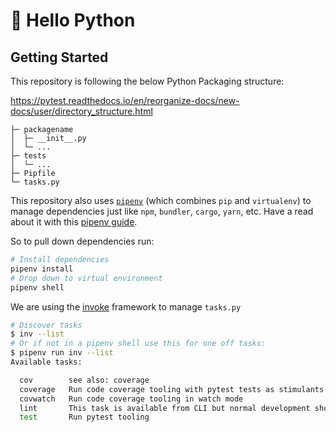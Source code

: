 # 🐍 Hello Python

## Getting Started

This repository is following the below Python Packaging structure:

https://pytest.readthedocs.io/en/reorganize-docs/new-docs/user/directory_structure.html

```
├─ packagename
│  ├─ __init__.py
│  └─ ...
├─ tests
│  └─ ...
├─ Pipfile
└─ tasks.py
```

This repository also uses [`pipenv`](https://github.com/pypa/pipenv) (which combines `pip` and `virtualenv`) to manage dependencies just like `npm`, `bundler`, `cargo`, `yarn`, etc. 
Have a read about it with this [pipenv guide](https://realpython.com/pipenv-guide/).

So to pull down dependencies run:

```bash
# Install dependencies
pipenv install
# Drop down to virtual environment
pipenv shell
```

We are using the [invoke](https://www.pyinvoke.org/) framework to manage `tasks.py`

```bash
# Discover tasks
$ inv --list
# Or if not in a pipenv shell use this for one off tasks:
$ pipenv run inv --list
Available tasks:

  cov        see also: coverage
  coverage   Run code coverage tooling with pytest tests as stimulants
  covwatch   Run code coverage tooling in watch mode
  lint       This task is available from CLI but normal development should leverage lint in VS Code.
  test       Run pytest tooling

```